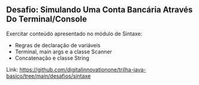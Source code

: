 ## Desafio: Simulando Uma Conta Bancária Através Do Terminal/Console

Exercitar conteúdo apresentado no módulo de Sintaxe:

- Regras de declaração de variáveis
- Terminal, main args e a classe Scanner
- Concatenação e classe String

Link:
https://github.com/digitalinnovationone/trilha-java-basico/tree/main/desafios/sintaxe
